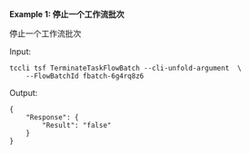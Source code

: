 **Example 1: 停止一个工作流批次**

停止一个工作流批次

Input: 

```
tccli tsf TerminateTaskFlowBatch --cli-unfold-argument  \
    --FlowBatchId fbatch-6g4rq8z6
```

Output: 
```
{
    "Response": {
        "Result": "false"
    }
}
```

